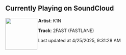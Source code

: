 ## Currently Playing on SoundCloud

[<img align="left" width="100" src="https://i1.sndcdn.com/artworks-0ou9Pb8J4lhs-0-t500x500.jpg">](https://soundcloud.com/k1n_music/2fast-fastlane)

**Artist**: K1N 

**Track**: 2FAST (FASTLANE)

Last updated at 4/25/2025, 9:31:28 AM

